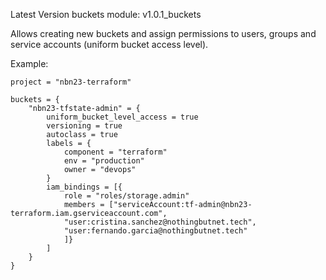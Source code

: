 Latest Version buckets module: v1.0.1_buckets

Allows creating new buckets and assign permissions to users, groups and service accounts (uniform bucket access level). 

Example: 
```
project = "nbn23-terraform"

buckets = {
    "nbn23-tfstate-admin" = {
        uniform_bucket_level_access = true
        versioning = true
        autoclass = true
        labels = {
            component = "terraform"
            env = "production"
            owner = "devops"
        }
        iam_bindings = [{
            role = "roles/storage.admin"
            members = ["serviceAccount:tf-admin@nbn23-terraform.iam.gserviceaccount.com",
            "user:cristina.sanchez@nothingbutnet.tech",
            "user:fernando.garcia@nothingbutnet.tech"
            ]}
        ]
    }
}